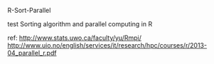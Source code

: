 R-Sort-Parallel

test Sorting algorithm and parallel computing in R

ref:
http://www.stats.uwo.ca/faculty/yu/Rmpi/
http://www.uio.no/english/services/it/research/hpc/courses/r/2013-04_parallel_r.pdf
